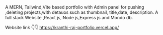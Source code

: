 A MERN, Tailwind,Vite based portfolio with Admin panel for pushing ,deleting projects,with detauos such as thumbnail, title,date, description.
A full stack Website ,React js, Node js,Express js and Mondo db.

Website link 👇👇
https://kranthi-raj-portfolio.vercel.app/
